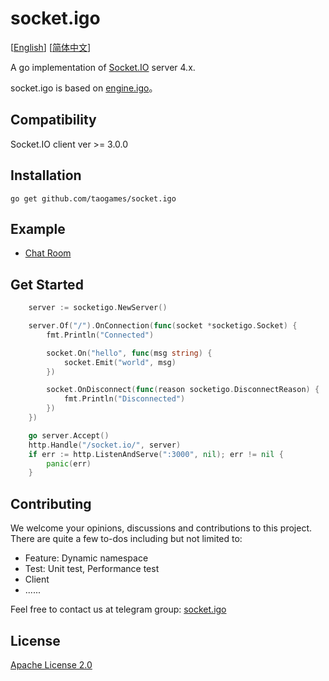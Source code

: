 # socket.igo
\[[English](README.md)\]
\[[简体中文](README-zh-Hans.md)\]

A go implementation of [Socket.IO](https://socket.io/) server 4.x.

socket.igo is based on [engine.igo](https://github.com/taogames/engine.igo)。


## Compatibility
Socket.IO client ver >= 3.0.0


## Installation
```
go get github.com/taogames/socket.igo
```


## Example
* [Chat Room](example/chat)


## Get Started
```go
	server := socketigo.NewServer()

	server.Of("/").OnConnection(func(socket *socketigo.Socket) {
        fmt.Println("Connected")

		socket.On("hello", func(msg string) {
			socket.Emit("world", msg)
		})

        socket.OnDisconnect(func(reason socketigo.DisconnectReason) {
            fmt.Println("Disconnected")
		})
	})

	go server.Accept()
	http.Handle("/socket.io/", server)
	if err := http.ListenAndServe(":3000", nil); err != nil {
		panic(err)
	}
```


## Contributing
We welcome your opinions, discussions and contributions to this project. There are quite a few to-dos including but not limited to:
* Feature: Dynamic namespace
* Test: Unit test, Performance test
* Client
* ......

Feel free to contact us at telegram group: [socket.igo](https://t.me/+9c2-MZrtT4tmMTJl)


## License
[Apache License 2.0](LICENSE)
